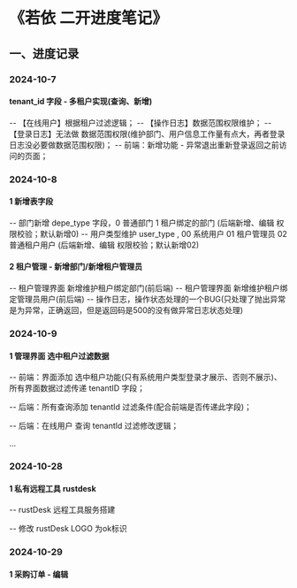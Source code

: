 # 《若依  二开进度笔记》

## 一、进度记录

### 2024-10-7

####  	tenant_id 字段 - 多租户实现(查询、新增)

  -- 【在线用户】根据租户过滤逻辑；
  -- 【操作日志】数据范围权限维护；
  --  【登录日志】无法做 数据范围权限(维护部门、用户信息工作量有点大，再者登录日志没必要做数据范围权限)；
  -- 	前端：新增功能 - 异常退出重新登录返回之前访问的页面；

### 2024-10-8

#### 	1 新增表字段

  -- 部门新增 depe_type 字段，0 普通部门 1 租户绑定的部门 (后端新增、编辑 权限校验；默认新增0)
  --  用户类型维护 user_type , 00 系统用户 01 租户管理员 02 普通租户用户 (后端新增、编辑 权限校验；默认新增02)

#### 	2 租户管理 - 新增部门/新增租户管理员

  -- 租户管理界面 新增维护租户绑定部门(前后端)
  --  租户管理界面 新增维护租户绑定管理员用户(前后端)
  -- 操作日志，操作状态处理的一个BUG(只处理了抛出异常是为异常，正确返回，但是返回码是500的没有做异常日志状态处理)

### 2024-10-9

#### 	1 管理界面 选中租户过滤数据

-- 前端：界面添加 选中租户功能(只有系统用户类型登录才展示、否则不展示)、所有界面数据过滤传递 tenantID 字段；

-- 后端：所有查询添加 tenantId 过滤条件(配合前端是否传递此字段)；

-- 后端：在线用户 查询 tenantId  过滤修改逻辑；

...

### 2024-10-28

#### 1 私有远程工具 rustdesk

-- rustDesk 远程工具服务搭建

-- 修改 rustDesk LOGO 为ok标识



### 2024-10-29

#### 1 采购订单 - 编辑